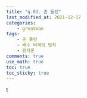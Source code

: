 ```yaml
---
title: "g.03. 존 돌턴"
last_modified_at: 2021-12-17
categories:
    - greatman
tags:
    - 존 돌턴
    - 배수 비례의 법칙
    - 원자론
comments: true
use_math: true
toc: true
toc_sticky: true
---
```


t
